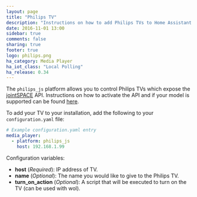 ```yaml
---
layout: page
title: "Philips TV"
description: "Instructions on how to add Philips TVs to Home Assistant."
date: 2016-11-01 13:00
sidebar: true
comments: false
sharing: true
footer: true
logo: philips.png
ha_category: Media Player
ha_iot_class: "Local Polling"
ha_release: 0.34
---
```



The `philips_js` platform allows you to control Philips TVs which expose the [jointSPACE](http://jointspace.sourceforge.net/) API. Instructions on how to activate the API and if your model is supported can be found [here](http://jointspace.sourceforge.net/download.html).

To add your TV to your installation, add the following to your `configuration.yaml` file:

```yaml
# Example configuration.yaml entry
media_player:
  - platform: philips_js
    host: 192.168.1.99
```

Configuration variables:

- **host** (*Required*): IP address of TV.
- **name** (*Optional*): The name you would like to give to the Philips TV.
- **turn_on_action** (*Optional*): A script that will be executed to turn on the TV (can be used with wol).
